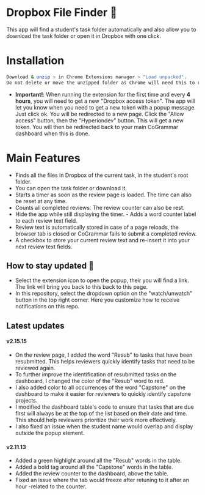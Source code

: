 # Dropbox File Finder 📝  
This app will find a student's task folder automatically and also allow you to download the task folder or open it in Dropbox with one click.

# Installation
~~~bash  
Download & unzip > in Chrome Extensions manager > "Load unpacked".
Do not delete or move the unzipped folder as Chrome will need this to run the extension correctly.
~~~
- **Important!**:
When running the extension for the first time and every 
**4 hours**, you will need to get a new "Dropbox access token". 
The app will let you know when you need to get a new 
token with a popup message. Just click ok. 
You will be redirected to a new page. 
Click the "Allow access" button,  then the "Hyperiondev" 
button. This will get a new token. You will then be 
redirected back to your main CoGrammar 
dashboard when this is done.

 
# Main Features 
- Finds all the files in Dropbox of the current task, in the student's root folder.
- You can open the task folder or download it.
- Starts a timer as soon as the review page is loaded. The time can also be reset at any time.
- Counts all completed reviews. The review counter can also be rest.
- Hide the app while still displaying the timer. - Adds a word counter label to each review text field.
- Review text is automatically stored in case of a page reloads, the browser tab is closed or CoGrammar fails to submit a completed review.
- A checkbox to store your current review text and re-insert it into your next review text fields.

## How to stay updated 🚀  
- Select the extension icon to open the popup, their you will find a link. 
The link will bring you back to this back to this page.
- In this repository, select the dropdown option on the "watch/unwatch" button in the top right corner. 
Here you customize how to receive notifications on this repo.

## Latest updates

#### v2.15.15
- On the review page, I added the word "Resub" to tasks that have been resubmitted. This helps reviewers quickly identify tasks that need to be reviewed again.
- To further improve the identification of resubmitted tasks on the dashboard, I changed the color of the "Resub" word to red.
- I also added color to all occurrences of the word "Capstone" on the dashboard to make it easier for reviewers to quickly identify capstone projects.
- I modified the dashboard table's code to ensure that tasks that are due first will always be at the top of the list based on their date and time. This should help reviewers prioritize their work more effectively.
- I also fixed an issue when the student name would overlap and display outside the popup element.

#### v2.11.13
- Added a green highlight around all the "Resub" words in the table.
- Added a bold tag around all the "Capstone" words in the table.
- Added the review counter to the dashboard, above the table.
- Fixed an issue where the tab would freeze after retuning to it after an hour -related to the counter.










